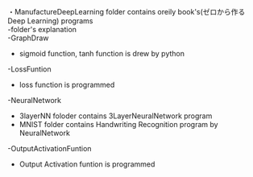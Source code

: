 ・ManufactureDeepLearning folder contains oreily book's(ゼロから作るDeep Learning) programs  
-folder's explanation  
-GraphDraw  
 -  sigmoid function, tanh function is drew by python

-LossFuntion
 - loss function is programmed

-NeuralNetwork
 - 3layerNN foloder contains 3LayerNeuralNetwork program
 - MNIST folder contains Handwriting Recognition program by NeuralNetwork

-OutputActivationFuntion
 - Output Activation funtion is programmed 

